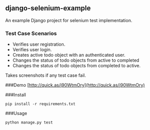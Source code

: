 ## django-selenium-example

An example Django project for selenium test implementation. 

### Test Case Scenarios
* Verifies user registration.
* Verifies user login.
* Creates active todo object with an authenticated user.
* Changes the status of todo objects from active to completed
* Changes the status of todo objects from completed to active.

Takes screenshots if any test case fail.

###Demo
[http://quick.as/j90WtmOry](http://quick.as/j90WtmOry)


###Install 

    pip install -r requirements.txt

###Usage

    python manage.py test

